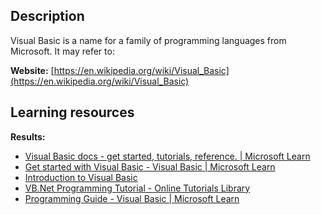 ## Description
Visual Basic is a name for a family of programming languages from Microsoft. It may refer to:

**Website:** [https://en.wikipedia.org/wiki/Visual_Basic](https://en.wikipedia.org/wiki/Visual_Basic)

## Learning resources
**Results:**

* [Visual Basic docs - get started, tutorials, reference. | Microsoft Learn](https://learn.microsoft.com/en-us/dotnet/visual-basic/)
* [Get started with Visual Basic - Visual Basic | Microsoft Learn](https://learn.microsoft.com/en-us/dotnet/visual-basic/getting-started/)
* [Introduction to Visual Basic](https://www.vbtutor.net/lesson1.html)
* [VB.Net Programming Tutorial - Online Tutorials Library](https://www.tutorialspoint.com/vb.net/index.htm)
* [Programming Guide - Visual Basic | Microsoft Learn](https://learn.microsoft.com/en-us/dotnet/visual-basic/programming-guide/)


